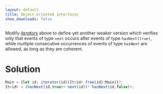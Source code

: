 ```yaml
---
layout: default
title: Object-oriented interfaces
show_downloads: false
---
```

Modify [*iterators*](ooi#multiple-iterators) above to define yet another weaker version which
verifies only that events of type `next` occurs after events of type `hasNext(true)`, while multiple consecutive occurrences of events of type `hasNext` are allowed, as long as they are coherent.

# Solution

```js 
Main = {let id; iterator(id)(It<id> free(id)|Main)}?;
It<id> = (hasNext(id,true)+ next(id))* hasNext(id,false)+;
```